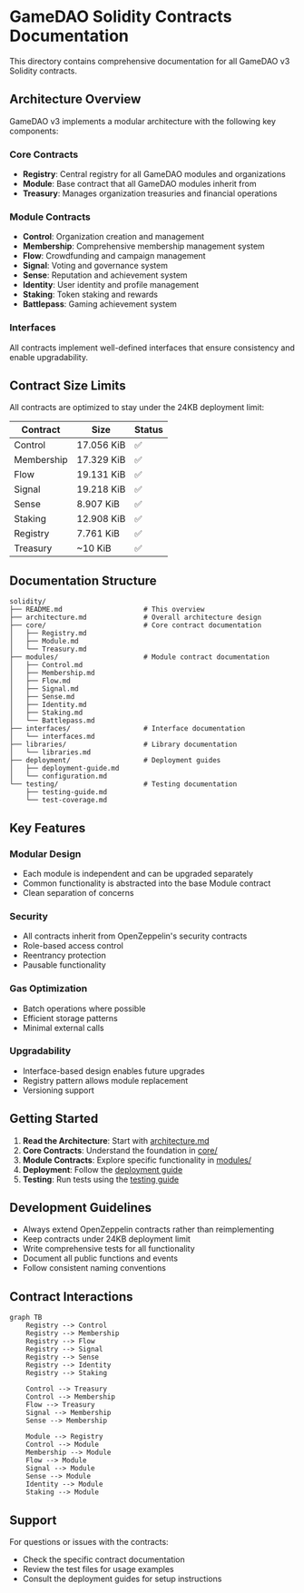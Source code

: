 # GameDAO Solidity Contracts Documentation

This directory contains comprehensive documentation for all GameDAO v3 Solidity contracts.

## Architecture Overview

GameDAO v3 implements a modular architecture with the following key components:

### Core Contracts
- **Registry**: Central registry for all GameDAO modules and organizations
- **Module**: Base contract that all GameDAO modules inherit from
- **Treasury**: Manages organization treasuries and financial operations

### Module Contracts
- **Control**: Organization creation and management
- **Membership**: Comprehensive membership management system
- **Flow**: Crowdfunding and campaign management
- **Signal**: Voting and governance system
- **Sense**: Reputation and achievement system
- **Identity**: User identity and profile management
- **Staking**: Token staking and rewards
- **Battlepass**: Gaming achievement system

### Interfaces
All contracts implement well-defined interfaces that ensure consistency and enable upgradability.

## Contract Size Limits

All contracts are optimized to stay under the 24KB deployment limit:

| Contract | Size | Status |
|----------|------|---------|
| Control | 17.056 KiB | ✅ |
| Membership | 17.329 KiB | ✅ |
| Flow | 19.131 KiB | ✅ |
| Signal | 19.218 KiB | ✅ |
| Sense | 8.907 KiB | ✅ |
| Staking | 12.908 KiB | ✅ |
| Registry | 7.761 KiB | ✅ |
| Treasury | ~10 KiB | ✅ |

## Documentation Structure

```
solidity/
├── README.md                    # This overview
├── architecture.md              # Overall architecture design
├── core/                        # Core contract documentation
│   ├── Registry.md
│   ├── Module.md
│   └── Treasury.md
├── modules/                     # Module contract documentation
│   ├── Control.md
│   ├── Membership.md
│   ├── Flow.md
│   ├── Signal.md
│   ├── Sense.md
│   ├── Identity.md
│   ├── Staking.md
│   └── Battlepass.md
├── interfaces/                  # Interface documentation
│   └── interfaces.md
├── libraries/                   # Library documentation
│   └── libraries.md
├── deployment/                  # Deployment guides
│   ├── deployment-guide.md
│   └── configuration.md
└── testing/                     # Testing documentation
    ├── testing-guide.md
    └── test-coverage.md
```

## Key Features

### Modular Design
- Each module is independent and can be upgraded separately
- Common functionality is abstracted into the base Module contract
- Clean separation of concerns

### Security
- All contracts inherit from OpenZeppelin's security contracts
- Role-based access control
- Reentrancy protection
- Pausable functionality

### Gas Optimization
- Batch operations where possible
- Efficient storage patterns
- Minimal external calls

### Upgradability
- Interface-based design enables future upgrades
- Registry pattern allows module replacement
- Versioning support

## Getting Started

1. **Read the Architecture**: Start with [architecture.md](./architecture.md)
2. **Core Contracts**: Understand the foundation in [core/](./core/)
3. **Module Contracts**: Explore specific functionality in [modules/](./modules/)
4. **Deployment**: Follow the [deployment guide](./deployment/deployment-guide.md)
5. **Testing**: Run tests using the [testing guide](./testing/testing-guide.md)

## Development Guidelines

- Always extend OpenZeppelin contracts rather than reimplementing
- Keep contracts under 24KB deployment limit
- Write comprehensive tests for all functionality
- Document all public functions and events
- Follow consistent naming conventions

## Contract Interactions

```mermaid
graph TB
    Registry --> Control
    Registry --> Membership
    Registry --> Flow
    Registry --> Signal
    Registry --> Sense
    Registry --> Identity
    Registry --> Staking

    Control --> Treasury
    Control --> Membership
    Flow --> Treasury
    Signal --> Membership
    Sense --> Membership

    Module --> Registry
    Control --> Module
    Membership --> Module
    Flow --> Module
    Signal --> Module
    Sense --> Module
    Identity --> Module
    Staking --> Module
```

## Support

For questions or issues with the contracts:
- Check the specific contract documentation
- Review the test files for usage examples
- Consult the deployment guides for setup instructions
